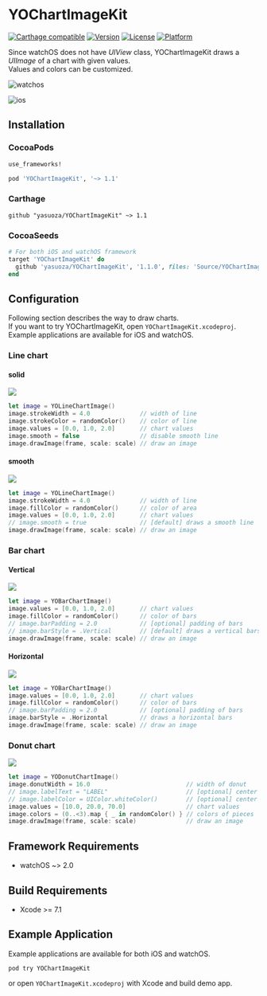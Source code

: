 # YOChartImageKit

[![Carthage compatible](https://img.shields.io/badge/Carthage-compatible-4BC51D.svg?style=flat)](https://github.com/Carthage/Carthage)
[![Version](https://img.shields.io/cocoapods/v/YOChartImageKit.svg?style=flat)](http://cocoadocs.org/docsets/YOChartImageKit)
[![License](https://img.shields.io/cocoapods/l/YOChartImageKit.svg?style=flat)](http://cocoadocs.org/docsets/YOChartImageKit)
[![Platform](https://img.shields.io/cocoapods/p/YOChartImageKit.svg?style=flat)](http://cocoadocs.org/docsets/YOChartImageKit)


Since watchOS does not have _UIView_ class, YOChartImageKit draws a _UIImage_ of a chart with given values.  
Values and colors can be customized.

![watchos](https://raw.githubusercontent.com/yasuoza/YOChartImageKit/assets/images/watchos/all.png)

![ios](https://raw.githubusercontent.com/yasuoza/YOChartImageKit/assets/images/ios/all.png)

## Installation

### CocoaPods

```ruby
use_frameworks!

pod 'YOChartImageKit', '~> 1.1'
```

### Carthage

```
github "yasuoza/YOChartImageKit" ~> 1.1
```

### CocoaSeeds

```ruby
# For both iOS and watchOS framework
target 'YOChartImageKit' do
  github 'yasuoza/YOChartImageKit', '1.1.0', files: 'Source/YOChartImageKit/*.{h,m}'
end
```

## Configuration

Following section describes the way to draw charts.  
If you want to try YOChartImageKit, open `YOChartImageKit.xcodeproj`. Example applications are available for iOS and watchOS.

### Line chart

#### solid

![](https://raw.githubusercontent.com/yasuoza/YOChartImageKit/assets/images/watchos/0_solid_line.png)

```swift
let image = YOLineChartImage()
image.strokeWidth = 4.0              // width of line
image.strokeColor = randomColor()    // color of line
image.values = [0.0, 1.0, 2.0]       // chart values
image.smooth = false                 // disable smooth line
image.drawImage(frame, scale: scale) // draw an image
```

#### smooth

![](https://raw.githubusercontent.com/yasuoza/YOChartImageKit/assets/images/watchos/0_smooth_line.png)

```swift
let image = YOLineChartImage()
image.strokeWidth = 4.0              // width of line
image.fillColor = randomColor()      // color of area
image.values = [0.0, 1.0, 2.0]       // chart values
// image.smooth = true               // [default] draws a smooth line
image.drawImage(frame, scale: scale) // draw an image
```

### Bar chart

#### Vertical

![](https://raw.githubusercontent.com/yasuoza/YOChartImageKit/assets/images/watchos/1_bar.png)

```swift
let image = YOBarChartImage()
image.values = [0.0, 1.0, 2.0]       // chart values
image.fillColor = randomColor()      // color of bars
// image.barPadding = 2.0            // [optional] padding of bars
// image.barStyle = .Vertical        // [default] draws a vertical bars
image.drawImage(frame, scale: scale) // draw an image
```

#### Horizontal

![](https://raw.githubusercontent.com/yasuoza/YOChartImageKit/assets/images/watchos/1_horizontal_bar.png)

```swift
let image = YOBarChartImage()
image.values = [0.0, 1.0, 2.0]       // chart values
image.fillColor = randomColor()      // color of bars
// image.barPadding = 2.0            // [optional] padding of bars
image.barStyle = .Horizontal         // draws a horizontal bars
image.drawImage(frame, scale: scale) // draw an image
```

### Donut chart

![](https://raw.githubusercontent.com/yasuoza/YOChartImageKit/assets/images/watchos/2_donut.png)

```swift
let image = YODonutChartImage()
image.donutWidth = 16.0                           // width of donut
// image.labelText = "LABEL"                      // [optional] center label text
// image.labelColor = UIColor.whiteColor()        // [optional] center label color
image.values = [10.0, 20.0, 70.0]                 // chart values
image.colors = (0..<3).map { _ in randomColor() } // colors of pieces
image.drawImage(frame, scale: scale)              // draw an image
```

## Framework Requirements

- watchOS ~> 2.0

## Build Requirements

- Xcode >= 7.1

## Example Application

Example applications are available for both iOS and watchOS.  

```
pod try YOChartImageKit
```

or open `YOChartImageKit.xcodeproj` with Xcode and build demo app.
